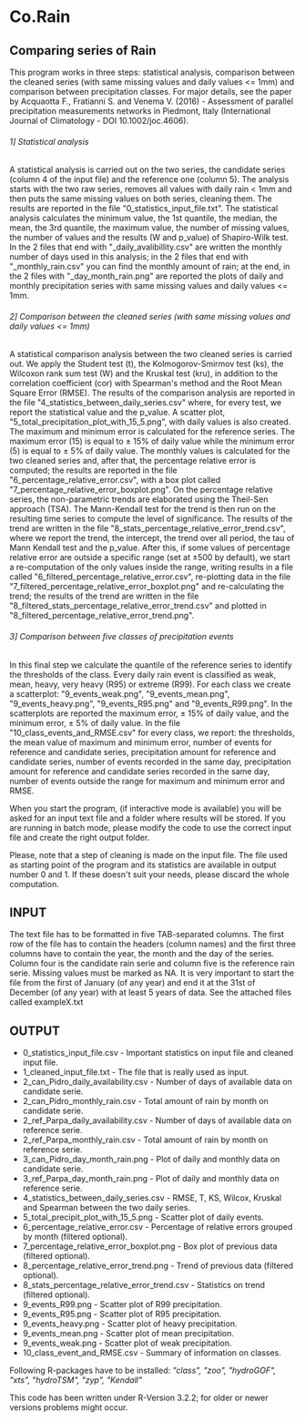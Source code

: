 # Co.Rain
## Comparing series of Rain

This program works in three steps: statistical analysis, comparison between the cleaned series (with same missing values and daily values <= 1mm) and comparison between precipitation classes. For major details, see the paper by Acquaotta F., Fratianni S. and Venema V. (2016) - Assessment of parallel precipitation measurements networks in Piedmont, Italy (International Journal of Climatology - DOI 10.1002/joc.4606).

###### 1] Statistical analysis
A statistical analysis is carried out on the two series, the candidate series (column 4 of the input file) and the reference one (column 5). The analysis starts with the two raw series, removes all values with daily rain < 1mm and then puts the same missing values on both series, cleaning them. The results are reported in the file "0_statistics_input_file.txt". The statistical analysis calculates the minimum value, the 1st quantile, the median, the mean, the 3rd quantile, the maximum value, the number of missing values, the number of values and the results (W and p_value) of Shapiro-Wilk test. In the 2 files that end with "_daily_avalibillity.csv" are written the monthly number of days used in this analysis; in the 2 files that end with "_monthly_rain.csv" you can find the monthly amount of rain; at the end, in the 2 files with "_day_month_rain.png" are reported the plots of daily and monthly precipitation series with same missing values and daily values <= 1mm.

###### 2] Comparison between the cleaned series (with same missing values and daily values <= 1mm)
A statistical comparison analysis between the two cleaned series is carried out. We apply the Student test (t), the Kolmogorov-Smirmov test (ks), the Wilcoxon rank sum test (W) and the Kruskal test (kru), in addition to the correlation coefficient (cor) with Spearman's method and the Root Mean Square Error (RMSE). The results of the comparison analysis are reported in the file "4_statistics_between_daily_series.csv" where, for every test, we report the statistical value and the p_value. A scatter plot, "5_total_precipitation_plot_with_15_5.png", with daily values is also created. The maximum and minimum error is calculated for the reference series. The maximum error (15) is equal to ± 15% of daily value while the minimum error (5) is equal to ± 5% of daily value. The monthly values is calculated for the two cleaned series and, after that, the percentage relative error is computed; the results are reported in the file "6_percentage_relative_error.csv", with a box plot called "7_percentage_relative_error_boxplot.png". On the percentage relative series, the non-parametric trends are elaborated using the Theil-Sen approach (TSA). The Mann-Kendall test for the trend is then run on the resulting time series to compute the level of significance. The results of the trend are written in the file "8_stats_percentage_relative_error_trend.csv", where we report the trend, the intercept, the trend over all period, the tau of Mann Kendall test and the p_value. After this, if some values of percentage relative error are outside a specific range (set at ±500 by default), we start a re-computation of the only values inside the range, writing results in a file called "6_filtered_percentage_relative_error.csv", re-plotting data in the file "7_filtered_percentage_relative_error_boxplot.png" and re-calculating the trend; the results of the trend are written in the file "8_filtered_stats_percentage_relative_error_trend.csv" and plotted in "8_filtered_percentage_relative_error_trend.png".

###### 3] Comparison between five classes of precipitation events
In this final step we calculate the quantile of the reference series to identify the thresholds of the class. Every daily rain event is classified as weak, mean, heavy, very heavy (R95) or extreme (R99). For each class we create a scatterplot: "9_events_weak.png", "9_events_mean.png", "9_events_heavy.png", "9_events_R95.png" and "9_events_R99.png". In the scatterplots are reported the maximum error, ± 15% of daily value, and the minimum error, ± 5% of daily value. In the file "10_class_events_and_RMSE.csv" for every class, we report: the thresholds, the mean value of maximum and minimum error, number of events for reference and candidate series, precipitation amount for reference and candidate series, number of events recorded in the same day, precipitation amount for reference and candidate series recorded in the same day, number of events outside the range for maximum and minimum error and RMSE.

When you start the program, (if interactive mode is available) you will be asked for an input text file and a folder where results will be stored. If you are running in batch mode, please modify the code to use the correct input file and create the right output folder.

Please, note that a step of cleaning is made on the input file. The file used as starting point of the program and its statistics are available in output number 0 and 1. If these doesn't suit your needs, please discard the whole computation.

## INPUT
The text file has to be formatted in five TAB-separated columns. The first row of the file has to contain the headers (column names) and the first three columns have to contain the year, the month and the day of the series. Column four is the candidate rain serie and column five is the reference rain serie. Missing values must be marked as NA. It is very important to start the file from the first of January (of any year) and end it at the 31st of December (of any year) with at least 5 years of data. See the attached files called exampleX.txt

## OUTPUT
- 0_statistics_input_file.csv - Important statistics on input file and cleaned input file.
- 1_cleaned_input_file.txt - The file that is really used as input.
- 2_can_Pidro_daily_availability.csv - Number of days of available data on candidate serie.
- 2_can_Pidro_monthly_rain.csv - Total amount of rain by month on candidate serie.
- 2_ref_Parpa_daily_availability.csv - Number of days of available data on reference serie.
- 2_ref_Parpa_monthly_rain.csv - Total amount of rain by month on reference serie.
- 3_can_Pidro_day_month_rain.png - Plot of daily and monthly data on candidate serie.
- 3_ref_Parpa_day_month_rain.png - Plot of daily and monthly data on reference serie.
- 4_statistics_between_daily_series.csv - RMSE, T, KS, Wilcox, Kruskal and Spearman between the two daily series.
- 5_total_precipit_plot_with_15_5.png - Scatter plot of daily events.
- 6_percentage_relative_error.csv - Percentage of relative errors grouped by month (filtered optional).
- 7_percentage_relative_error_boxplot.png - Box plot of previous data (filtered optional).
- 8_percentage_relative_error_trend.png - Trend of previous data (filtered optional).
- 8_stats_percentage_relative_error_trend.csv - Statistics on trend (filtered optional).
- 9_events_R99.png - Scatter plot of R99 precipitation.
- 9_events_R95.png - Scatter plot of R95 precipitation.
- 9_events_heavy.png - Scatter plot of heavy precipitation.
- 9_events_mean.png - Scatter plot of mean precipitation.
- 9_events_weak.png - Scatter plot of weak precipitation.
- 10_class_event_and_RMSE.csv - Summary of information on classes.

Following R-packages have to be installed: *"class", "zoo", "hydroGOF", "xts", "hydroTSM", "zyp", "Kendall"*

This code has been written under R-Version 3.2.2; for older or newer versions problems might occur.

